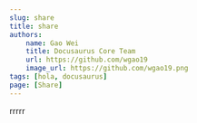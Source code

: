 ```yaml
---
slug: share
title: share
authors:
    name: Gao Wei
    title: Docusaurus Core Team
    url: https://github.com/wgao19
    image_url: https://github.com/wgao19.png
tags: [hola, docusaurus]
page: [Share]
---
```


rrrrr

